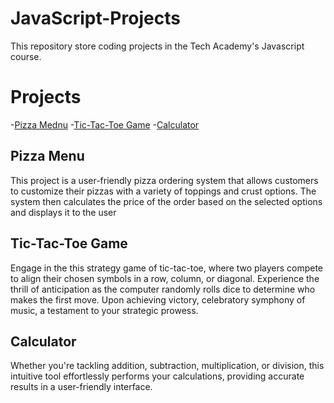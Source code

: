 # JavaScript-Projects
This repository store coding projects in the Tech Academy's Javascript course.

# Projects
-[Pizza Mednu](https://github.com/bjohn20/JavaScript-Projects/tree/main/Pizza_Project)
-[Tic-Tac-Toe Game](https://github.com/bjohn20/JavaScript-Projects/tree/main/TicTacToe)
-[Calculator](https://github.com/bjohn20/JavaScript-Projects/tree/main/HTML_Calculator)

## Pizza Menu
This project is a user-friendly pizza ordering system that allows customers to customize their pizzas with a variety of toppings and crust options. The system then calculates the price of the order based on the selected options and displays it to the user

## Tic-Tac-Toe Game
Engage in the this strategy game of tic-tac-toe, where two players compete to align their chosen symbols in a row, column, or diagonal. Experience the thrill of anticipation as the computer randomly rolls dice to determine who makes the first move. Upon achieving victory, celebratory symphony of music, a testament to your strategic prowess.

## Calculator
Whether you're tackling addition, subtraction, multiplication, or division, this intuitive tool effortlessly performs your calculations, providing accurate results in a user-friendly interface.

